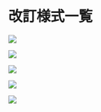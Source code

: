 # 改訂様式一覧

![](https://www.nta.go.jp/tmp/f00677d1-69b0-4fb8-b50f-c9d556d22f6c/images/b2380af0e498174005131391e93ff4305b3462db0cfbec69a8f01fdb639d2749.jpg)

![](https://www.nta.go.jp/tmp/f00677d1-69b0-4fb8-b50f-c9d556d22f6c/images/7042d0cf823947fdf8cc8a8ac44c179267d44a4a7b894b74dc4e67ee52116e31.jpg)

![](https://www.nta.go.jp/tmp/f00677d1-69b0-4fb8-b50f-c9d556d22f6c/images/6f44c8ac20394aa7230d79e09beccf21e0888f6e01a2cf90dbf3cfbf5834bef2.jpg)

![](https://www.nta.go.jp/tmp/f00677d1-69b0-4fb8-b50f-c9d556d22f6c/images/456f21946869bcc8acff3901ab42ca74ee7ead99e3ee397353aacce16b26733b.jpg)

![](https://www.nta.go.jp/tmp/f00677d1-69b0-4fb8-b50f-c9d556d22f6c/images/4ea62352489a4015d5fa2cc47a380e03342ad20a91b2b273eb35dcf2c22b5e3b.jpg)